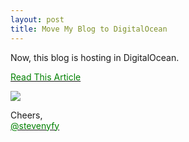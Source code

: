 ```yaml
---
layout: post
title: Move My Blog to DigitalOcean
---
```


Now, this blog is hosting in DigitalOcean.

<a href="http://legato.ninja/2014/12/11/Move-My-Blog-to-DigitalOcean/"><font color="green">Read This Article</font></a>
<!--more-->

<img class="freezeframe" src="{{site.baseurl}}public/img/gif/wave.gif"/>

Cheers,<br>
<a href="https://twitter.com/stevenyfy"><font color="green">@stevenyfy</font></a>
